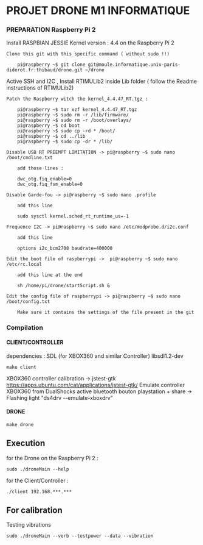 # PROJET DRONE M1 INFORMATIQUE


### PREPARATION Raspberry Pi 2

Install RASPBIAN JESSIE Kernel version : 4.4 on the Raspberry Pi 2

```
Clone this git with this specific command ( without sudo !!)

	pi@raspberry ~$ git clone git@moule.informatique.univ-paris-diderot.fr:thibaud/drone.git ~/drone
```


Active SSH and I2C , Install RTIMULib2 inside Lib folder ( follow the Readme instructions of RTIMULib2)



```
Patch the Raspberry witch the kernel_4.4.47_RT.tgz :

	pi@raspberry ~$ tar xzf kernel_4.4.47_RT.tgz
	pi@raspberry ~$ sudo rm -r /lib/firmware/
	pi@raspberry ~$ sudo rm -r /boot/overlays/
	pi@raspberry ~$ cd boot
	pi@raspberry ~$ sudo cp -rd * /boot/
	pi@raspberry ~$ cd ../lib
	pi@raspberry ~$ sudo cp -dr * /lib/
```

```
Disable USB RT PREEMPT LIMITATION -> pi@raspberry ~$ sudo nano /boot/cmdline.txt

	add those lines : 

	dwc_otg.fiq_enable=0
	dwc_otg.fiq_fsm_enable=0
```

```
Disable Garde-fou -> pi@raspberry ~$ sudo nano .profile

	add this line

	sudo sysctl kernel.sched_rt_runtime_us=-1
```

```
Frequence I2C -> pi@raspberry ~$ sudo nano /etc/modprobe.d/i2c.conf
	
	add this line

	options i2c_bcm2708 baudrate=400000
```

```
Edit the boot file of raspberrypi ->  pi@raspberry ~$ sudo nano /etc/rc.local
	
	add this line at the end

	sh /home/pi/drone/startScript.sh &
```

```
Edit the config file of raspberrypi -> pi@raspberry ~$ sudo nano /boot/config.txt

	Make sure it contains the settings of the file present in the git
```

### Compilation


#### CLIENT/CONTROLLER

dependencies : SDL (for XBOX360  and similar Controller) libsdl1.2-dev

	make client


XBOX360 controller calibration ->   jstest-gtk
https://apps.ubuntu.com/cat/applications/jstest-gtk/
Emulate controller XBOX360 from DualShocks
active bluetooth 
bouton playstation + share -> Flashing light
"ds4drv --emulate-xboxdrv"



#### DRONE

	make drone

## Execution

for the Drone on the Raspberry Pi 2 :

	sudo ./droneMain --help

for the Client/Controller :

	./client 192.168.***.***



## For calibration

Testing vibrations

	sudo ./droneMain --verb --testpower --data --vibration